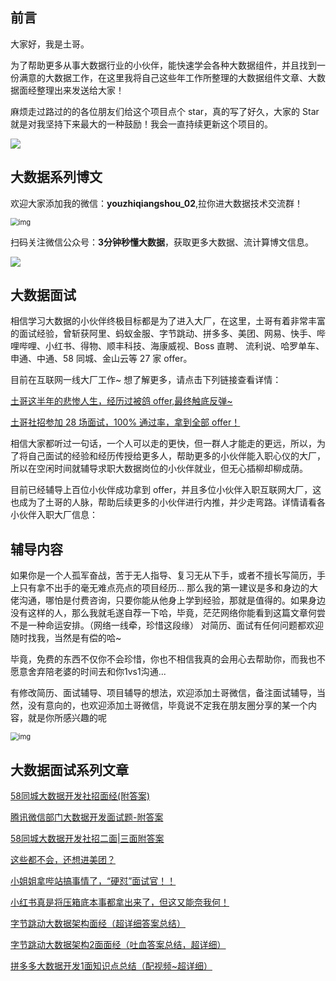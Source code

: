 ## 前言

大家好，我是土哥。

为了帮助更多从事大数据行业的小伙伴，能快速学会各种大数据组件，并且找到一份满意的大数据工作，在这里我将自己这些年工作所整理的大数据组件文章、大数据面经整理出来发送给大家！

麻烦走过路过的的各位朋友们给这个项目点个 star，真的写了好久，大家的 Star 就是对我坚持下来最大的一种鼓励！我会一直持续更新这个项目的。

![](https://files.mdnice.com/user/19005/df4b3a2f-6829-4d07-a557-5abd8145331a.png)


## 大数据系列博文


欢迎大家添加我的微信：**youzhiqiangshou_02**,拉你进大数据技术交流群！

<img src="https://files.mdnice.com/user/19005/b13cfefa-1229-455b-a1c1-f2a3c6207ce8.png" alt="img" style="zoom:80%;" />


扫码关注微信公众号：**3分钟秒懂大数据**，获取更多大数据、流计算博文信息。


![](https://files.mdnice.com/user/19005/9b74646c-5950-4a72-ba53-f3755c6ed667.png)




## 大数据面试

相信学习大数据的小伙伴终极目标都是为了进入大厂，在这里，土哥有着非常丰富的面试经验，曾斩获阿里、蚂蚁金服、字节跳动、拼多多、美团、网易、快手、哔哩哔哩、小红书、得物、顺丰科技、海康威视、Boss 直聘、
流利说、哈罗单车、申通、中通、58 同城、金山云等 27 家 offer。

目前在互联网一线大厂工作~ 想了解更多，请点击下列链接查看详情：

[土哥这半年的悲惨人生，经历过被鸽 offer,最终触底反弹~](https://mp.weixin.qq.com/s?__biz=Mzg5NDY3NzIwMA==&mid=2247511408&idx=1&sn=beb292ab97ada3ee486511bfe503117d&chksm=c01914cff76e9dd90fd81857805a57aadcf4fa0a3ce731e5939d8651ed9bac561dba6bb7e03a&scene=21#wechat_redirect)

[土哥社招参加 28 场面试，100% 通过率，拿到全部 offer！](https://mp.weixin.qq.com/s?__biz=Mzg5NDY3NzIwMA==&mid=2247511408&idx=1&sn=beb292ab97ada3ee486511bfe503117d&chksm=c01914cff76e9dd90fd81857805a57aadcf4fa0a3ce731e5939d8651ed9bac561dba6bb7e03a&scene=21#wechat_redirect)

相信大家都听过一句话，一个人可以走的更快，但一群人才能走的更远，所以，为了将自己面试的经验和经历传授给更多人，帮助更多的小伙伴能入职心仪的大厂，所以在空闲时间就辅导求职大数据岗位的小伙伴就业，但无心插柳却柳成荫。

目前已经辅导上百位小伙伴成功拿到 offer，并且多位小伙伴入职互联网大厂，这也成为了土哥的人脉，帮助后续更多的小伙伴进行内推，并少走弯路。详情请看各小伙伴入职大厂信息：

## 辅导内容

如果你是一个人孤军奋战，苦于无人指导、复习无从下手，或者不擅长写简历，手上只有拿不出手的毫无难点亮点的项目经历...
那么我的第一建议是多和身边的大佬沟通，哪怕是付费咨询，只要你能从他身上学到经验，那就是值得的。如果身边没有这样的人，那么我就毛遂自荐一下哈，毕竟，茫茫网络你能看到这篇文章何尝不是一种命运安排。（网络一线牵，珍惜这段缘）
对简历、面试有任何问题都欢迎随时找我，当然是有偿的哈~

毕竟，免费的东西不仅你不会珍惜，你也不相信我真的会用心去帮助你，而我也不愿意舍弃陪老婆的时间去和你1vs1沟通...

有修改简历、面试辅导、项目辅导的想法，欢迎添加土哥微信，备注面试辅导，当然，没有意向的，也欢迎添加土哥微信，毕竟说不定我在朋友圈分享的某一个内容，就是你所感兴趣的呢

<img src="https://files.mdnice.com/user/19005/b13cfefa-1229-455b-a1c1-f2a3c6207ce8.png" alt="img" style="zoom:80%;" />

## 大数据面试系列文章

[58同城大数据开发社招面经(附答案)](https://mp.weixin.qq.com/s?__biz=Mzg5NDY3NzIwMA==&mid=2247506132&idx=1&sn=5e55dffa4ed8dcb137126390fe9283cb&chksm=c019616bf76ee87dfa8a99ac708007d70666822f50edf27a410dbeda1f3f02a016abf9a05c51&token=918623161&lang=zh_CN#rd)

[腾讯微信部门大数据开发面试题-附答案](https://mp.weixin.qq.com/s?__biz=Mzg5NDY3NzIwMA==&mid=2247502003&idx=1&sn=8e5b8dc8af51ded709bc8834a9ccb166&chksm=c019710cf76ef81a4fb5afd6d61f432492c7ba85e122ca16531d5180b5ffaaa87a40aa7725b0&token=918623161&lang=zh_CN#rd)

[58同城大数据开发社招二面|三面附答案](https://mp.weixin.qq.com/s?__biz=Mzg5NDY3NzIwMA==&mid=2247506296&idx=1&sn=1c70af5345a81ae4fb7d927b6b1ba57e&chksm=c01960c7f76ee9d191927f0378213e18f212e6d58f67b19b8e030e70cb3ddd2e92ad06349e83&token=918623161&lang=zh_CN#rd)

[这些都不会，还想进美团？](https://mp.weixin.qq.com/s?__biz=Mzg5NDY3NzIwMA==&mid=2247507174&idx=1&sn=fedb53e3cc716e33856dcdbbd923544b&chksm=c0196559f76eec4f71ca3aa22301d77e1208f0c2f1ae828e3930dd83fbf75325b3d871b24475&token=918623161&lang=zh_CN#rd)

[小姐姐拿哔站搞事情了，“硬怼”面试官！！](https://mp.weixin.qq.com/s?__biz=Mzg5NDY3NzIwMA==&mid=2247507243&idx=1&sn=d0fc996e973aaf32f3df9b2917fd353d&chksm=c0196494f76eed82c012ec02c8db71b800b29967370867e624a703d4a33db456b838227839db&token=918623161&lang=zh_CN#rd)

[小红书真是将压箱底本事都拿出来了，但这又能奈我何！](https://mp.weixin.qq.com/s?__biz=Mzg5NDY3NzIwMA==&mid=2247507460&idx=1&sn=e7400f6cce9c6237ce4892eb3045558a&chksm=c01967bbf76eeeadea4dc5513383ddea2fb31aa584185b2f3eb66638b1a3db68245435177e0b&token=918623161&lang=zh_CN#rd)

[字节跳动大数据架构面经（超详细答案总结）](https://mp.weixin.qq.com/s?__biz=Mzg5NDY3NzIwMA==&mid=2247508412&idx=1&sn=b2f5f3b54b9bf6fe6c5375db6f05901a&chksm=c0191803f76e9115313ee10e61a10096587a2a930d74851f243c1a6c64f754faf459f9cb4848&token=918623161&lang=zh_CN#rd)

[字节跳动大数据架构2面面经（吐血答案总结，超详细）](https://mp.weixin.qq.com/s?__biz=Mzg5NDY3NzIwMA==&mid=2247508685&idx=1&sn=5a882fc2dbd443116b2d45f32ea17484&chksm=c0191b72f76e9264420639756257ba707e8a616cd56b92e07bd4fe2665c027e3fbbc74725c6a&token=918623161&lang=zh_CN#rd)

[拼多多大数据开发1面知识点总结（配视频~超详细）](https://mp.weixin.qq.com/s?__biz=Mzg5NDY3NzIwMA==&mid=2247510180&idx=1&sn=0d7b95a34fe01c1fe58b836e8576f38c&chksm=c019111bf76e980d0b825f351691714d28f8c2af0a4a8fdc54cb8e7225377d838d8ae48879ad&token=918623161&lang=zh_CN#rd)








